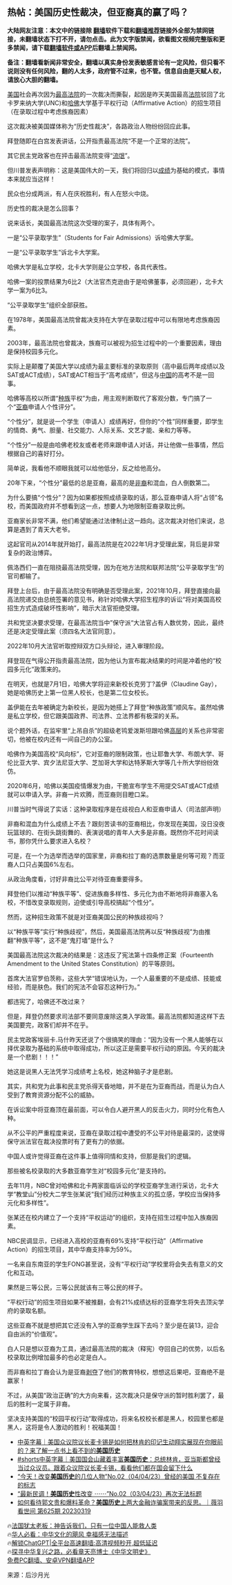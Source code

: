  <!-- 面包屑导航 --> <h2>热帖：美国历史性裁决，但亚裔真的赢了吗？</h2> <p class="notice"><b>大陆网友注意：本文中的链接除 <a href="https://github.com/bannedbook/fanqiang" >翻墙</a>软件下载和<a href="https://github.com/killgcd/justmysocks/blob/master/README.md">翻墙推荐</a>链接外全部为禁网链接，未翻墙状态下打不开，请勿点击。此为文字版禁闻，欲看图文视频完整版和更多禁闻，请下载<a href="https://github.com/bannedbook/fanqiang">翻墙软件或APP</a>后翻墙上禁闻网。</p><p>备注：翻墙看新闻非常安全，翻墙以真实身份发表敏感言论有一定风险，但只看不说则没有任何风险，翻的人太多，政府管不过来，也不管。信息自由是天赋人权，请放心大胆的翻墙。</b></p>  <div class="entry"> <p><a href="https://www.bannedbook.org/bnews/tag/%e7%be%8e%e5%9b%bd/" class="st_tag internal_tag" rel="tag" title="标签 美国 下的日志">美国</a>社会再次因为<a href="https://www.bannedbook.org/bnews/tag/%e6%9c%80%e9%ab%98%e6%b3%95%e9%99%a2/" class="st_tag internal_tag" rel="tag" title="标签 最高法院 下的日志">最高法院</a>的一次裁决而撕裂，起因是昨天美国最高<a href="https://www.bannedbook.org/bnews/tag/%e6%b3%95%e9%99%a2/" class="st_tag internal_tag" rel="tag" title="标签 法院 下的日志">法院</a>驳回了北卡罗来纳大学(UNC)和<a href="https://www.bannedbook.org/bnews/tag/%e5%93%88%e4%bd%9b/" class="st_tag internal_tag" rel="tag" title="标签 哈佛 下的日志">哈佛</a>大学基于平权行动（Affirmative Action）的招生项目（在录取过程中考虑族裔因素）</p> <p>这次裁决被美国媒体称为“历史性裁决”，各路政治人物纷纷回应此事。</p> <p>拜登随即在白宫发表讲话，公开指责最高法院“不是一个正常的法院”。</p> <p>其它民主党政客也在抨击最高法院变得“<span class='wp_keywordlink'><a href="https://www.bannedbook.org/forum11/topic282.html" title="禁片：评中国共产党的流氓本性" target="_blank">流氓</a></span>”。</p> <p>但川普发表声明称：这是美国伟大的一天，我们将回归以<a href="https://www.bannedbook.org/bnews/tag/%E6%88%90%E7%BB%A9/" class="st_tag internal_tag" rel="tag" title="标签 成绩 下的日志">成绩</a>为基础的模式，事情本来就应当这样！</p> <p>民众也分成两派，有人在庆祝胜利，有人在怒火中烧。</p> <p>历史性的裁决是怎么回事？</p> <p>说来话长，美国最高法院这次受理的案子，具体有两个。</p> <p>一是“公平录取学生”（Students for Fair Admissions）诉哈佛大学案。</p> <p>一是“公平录取学生”诉北卡大学案。</p> <p>哈佛大学是私立学校，北卡大学则是公立学校，各具代表性。</p> <p>哈佛一案的投票结果为6比2（大法官杰克逊由于是哈佛董事，必须回避），北卡大学一案为6比3。</p> <p>“公平录取学生”组织全部获胜。</p> <p>在1978年，美国最高法院曾裁决支持在大学在录取过程中可以有限地考虑族裔因素。</p> <p>2003年，最高法院也曾裁决，族裔可以被视为招生过程中的一个重要因素，理由是保持校园多元化。</p> <p>实际上是颠覆了美国大学以成绩为最主要标准的录取原则（高中最后两年成绩以及SAT或ACT成绩），SAT或ACT相当于“高考成绩”，但这与<span class='wp_keywordlink_affiliate'><a href="https://www.bannedbook.org/" title="中国" target="_blank">中国</a></span>的高考不是一回事。</p> <p>哈佛等高校以所谓“<a href="https://www.bannedbook.org/bnews/tag/%E7%A7%8D%E6%97%8F/" class="st_tag internal_tag" rel="tag" title="标签 种族 下的日志">种族</a>平权”为由，用主观判断取代了客观分数，专门搞了一个“<a href="https://www.bannedbook.org/bnews/tag/%e4%ba%9a%e8%a3%94/" class="st_tag internal_tag" rel="tag" title="标签 亚裔 下的日志">亚裔</a>申请人个性评分”。</p> <p>“个性分”，就是说一个学生（申请人）成绩再好，但你的“个性”同样重要，即学生的情商、勇气、胆量、社交能力、人际关系、文艺才能、亲和力等等。</p> <p>“个性分”一般是由哈佛老校友或者老师来跟申请人对话，并让他做一些事情，然后根据自己的喜好打分。</p> <p>简单说，我看他不顺眼我就可以给他低分，反之给他高分。</p> <p>20年下来，“个性分”最低的总是亚裔，最高的是<a href="https://www.bannedbook.org/bnews/tag/%E9%9D%9E%E8%A3%94/" class="st_tag internal_tag" rel="tag" title="标签 非裔 下的日志">非裔</a>和混血，白人倒数第二。</p> <p>为什么要搞“个性分”？因为如果都按照成绩录取的话，那么亚裔申请人将“占领”名校，而美国政府并不想看到这一点，想要人为地限制亚裔录取比例。</p> <p>亚裔家长非常不满，他们希望能通过法律制止这一趋向。这次裁决对他们来说，总算是遇到了青天大老爷。</p> <p>这起官司从2014年就开始打，最高法院是在2022年1月才受理此案，背后是非常复杂的政治博弈。</p> <p>佩洛西们一直在阻挠最高法院受理，因为在地方法院和联邦法院“公平录取学生”的官司都输了。</p> <p>拜登上台后，由于最高法院没有明确是否受理此案，2021年10月，拜登直接向最高法院递交由总统签署的意见书，称针对哈佛大学招生程序的诉讼“将对美国高校招生方式造成破坏性影响”，暗示大法官拒绝受理。</p> <p>共和党坚决要求受理，在最高法院当中”保守派“大法官占有人数优势，因此，最终还是决定受理此案（须四名大法官同意）。</p> <p>2022年10月大法官听取控辩双方口头辩论，进入审理阶段。</p> <p>拜登现在气得公开指责最高法院，因为他认为宣布裁决结果的时间是冲着他的“校园多元化”政策来的。</p> <p>在明天，也就是7月1日，哈佛大学将迎来新校长克劳丁?盖伊（Claudine Gay），她是哈佛历史上第一位黑人校长，也是第二位女校长。</p> <p>盖伊能在去年被确定为新校长，是因为她搭上了拜登“种族政策”顺风车。虽然哈佛是私立学校，但它跟美国政界、司法界、立法界都有极深的关系。</p> <p>说个题外话，在监牢里“上吊自杀”的超级老鸨爱泼斯坦跟哈佛<span class='wp_keywordlink_affiliate'><a href="https://www.bannedbook.org/bnews/ccpdope/" title="中共高层内幕" target="_blank">高层</a></span>的关系也非常密切，他被在校内还有一间自己的办公室。</p>  <p>哈佛作为美国高校“风向标”，它对亚裔的限制政策，也让耶鲁大学、布朗大学、哥伦比亚大学、宾夕法尼亚大学、芝加哥大学和达特茅斯大学等几十所大学纷纷效仿。</p> <p>2020年6月，哈佛以美国疫情爆发为由，干脆宣布学生不用提交SAT或ACT成绩就可以申请入学。非裔一片欢腾，而亚裔则目瞪口呆。</p> <p>川普当时气得说了实话：这种录取程序是在歧视白人和亚裔申请人（司法部声明）</p> <p>非裔和混血为什么成绩上不去？跟刻苦读书的亚裔相比，你发现在美国，没日没夜玩篮球的、在街头跳街舞的、表演说唱的青年人大多是非裔。既然你不花时间读书，那你凭什么要求进入名校？</p> <p>可是，在一个为选举而选举的国家里，非裔和拉丁裔的选票数量是何等可观？而亚裔人口只占美国6%左右。</p> <p>从政治角度看，讨好非裔比公平对待亚裔重要得多。</p> <p>拜登他们以推动“种族平等”、促进族裔多样性、多元化为由不断地将非裔塞入名校，不惜改变录取规则，迫使或引导高校搞起“个性分”。</p> <p>然而，这种招生政策不就是对亚裔美国公民的种族歧视吗？</p> <p>以“种族平等”实行“种族歧视”，然后，美国最高法院再以反“种族歧视”为由推翻“种族平等”，这不是“鬼打墙”是什么？</p> <p>美国最高法院这次裁决的结果是：这违反了宪法第十四条修正案（Fourteenth Amendment to the United States Constitution）的平等原则。</p> <p>首席大法官罗伯茨称，这些大学“错误地认为，一个人最重要的不是成绩、技能或经验，而是肤色。我们的宪法不会容忍这种行为。”</p> <p>都违宪了，哈佛还不改过来？</p> <p>但是，拜登仍然要求司法部不要同意废除这类入学政策。最高法院都知道这样下去美国要完，政客们却并不在乎。</p> <p>民主党政客埃丽卡.马什昨天还说了个很搞笑的理由：“因为没有一个黑人能够在以择优录取为基础的系统中取得成功，所以这正是需要平权行动的原因。今天的裁决是一个悲剧！！！”</p> <p>她这是说黑人无法凭学习成绩考上名校，她这种脑子才是悲剧。</p> <p>其实，共和党为此事和民主党杀得天昏地暗，并不是在为亚裔而战，而是认为白人受到了教育资源分配不公的威胁。</p>  <p>在诉讼案中将亚裔顶在最前面，可以令白人避开黑人的反击火力，同时分化有色人种。</p> <p>从不公平的严重程度来说，亚裔在录取过程中遭受的不公平对待是最深的，这使得保守派法官在裁决投票时有了更有力的依据。</p> <p>中国人或许觉得亚裔在这件事上值得同情和支持，但那是我们的逻辑。</p> <p>那些被名校录取的大多数亚裔学生对“校园多元化”是支持的。</p> <p>去年11月，NBC曾对哈佛和北卡两家面临诉讼的学校亚裔学生进行采访，北卡大学“教堂山”分校大二学生张某说“我们经历过种族主义的孤立感，学校应当保持多元化和多样性”。</p> <p>张某还在校内建立了一个支持“平权运动”的组织，支持在招生过程中加入族裔因素。</p> <p>NBC民调显示，已经进入高校的亚裔有69%支持“平权行动”（Affirmative Action）的招生项目，其中华裔支持率为59%。</p> <p>一名来自东南亚的学生FONG甚至说，没有“平权行动”学校里将会失去有意义的文化和互动。</p> <p>果然是三等公民，三等公民就该有三等公民的样子。</p> <p>“平权行动”的招生项目如果不被推翻，会有21%成绩达标的亚裔学生将失去顶尖学府的录取名额。</p> <p>这些亚裔不就是想把其它还没有入学的亚裔学生踩下去吗？至少是在装13，迎合自由派的“价值观”。</p> <p>白人只是想以亚裔为工具，通过最高法院的裁决（释宪）夺回自己的优势，以后名校录取比例增加最多的也必定是白人。</p> <p>而非裔和拉丁裔会认为是亚裔<span class='wp_keywordlink'><a href="https://www.bannedbook.org/forum2/topic21.html" title="《剥夺》 黄建民 著" target="_blank">剥夺</a></span>了他们的教育特权，想想这后果吧，亚裔绝不是赢家！</p> <p>不过，从美国“政治正确”的大方向来看，这次裁决只是保守派的暂时胜利罢了，最后的胜利一定属于非裔。</p> <p>坚决支持美国的“校园平权行动”取得成功，将来名校校长都是黑人，校园里也都是黑人，这将是令人激动的胜利！祝福美国！</p> <p></p>  <!--<div id="taboola-mid-1"></div>--><ul class='op-related-articles' title='相关阅读'> <li><a href='https://www.bannedbook.org/bnews/sohnews/20230528/1889768.html' target='_blank'>中英字幕｜美国众议院议长麦卡锡是如何把林肯的印记生动翔实展现在你眼前的？来了解一点书上看不到的<b>美国历史</b></a></li> <li><a href='https://www.bannedbook.org/bnews/sohnews/20230521/1886687.html' target='_blank'>#shorts中英字幕｜美国国会山藏着丰富<b>美国历史</b>：总统林肯，亚当斯都曾经当过众议员。跟着众议院议长麦卡锡，看看他们都在国会留下什么</a></li> <li><a href='https://www.bannedbook.org/bnews/sohnews/20230404/1868227.html' target='_blank'>“今天！改变<b>美国历史</b>的几位人物”No.02（04/04/23）曾经的美国 不复存在的标志</a></li> <li><a href='https://www.bannedbook.org/bnews/sohnews/20230403/1867806.html' target='_blank'>“最新民调！<b>美国历史</b>性改变 ⋯⋯”No.02（03/04/23）再次无法标题</a></li> <li><a href='https://www.bannedbook.org/bnews/sohnews/20230320/1862009.html' target='_blank'>如何看待郭文贵和爆料革命？<b>美国历史</b>上两大金融诈骗案带来的反思。｜薇羽看世间 第625期 20230319</a></li> </ul> <p class="texttj"> 🔥<a href="https://www.bannedbook.org/bnews/ssgc/20230219/1850782.html" target="_blank">法国犹太老板：神告诉我们，只有一位中国人能救人类</a><br/> 🔥<a href="https://www.bannedbook.org/bnews/comments/20220220/1694796.html" target="_blank">华人必看：中华文化的飓风 幸福感无法描述</a><br/> 🔥<a href="https://github.com/bannedbook/fanqiang/wiki/V2ray%E6%9C%BA%E5%9C%BA" target="_blank">解锁ChatGPT|全平台高速翻墙:高清视频秒开,超低延迟</a><br/> 🔥<a href="https://www.bannedbook.org/bnews/comments/20220808/1768773.html" target="_blank">探寻中华复兴之路，必看章天亮博士《中华文明史》</a><br/> <a href="https://github.com/bannedbook/fanqiang/wiki/%E7%A6%81%E9%97%BB%E7%BD%91%E5%AE%89%E5%8D%93%E7%BF%BB%E5%A2%99%E6%96%B0%E9%97%BBAPP" target="_blank">免费PC翻墙、安卓VPN翻墙APP</a><br/> </p><p class="src-info">来源：后沙月光 </p><a name='sharetosocial'></a> <div style="margin-bottom:5px;padding-bottom:5px;clear:both"> <div id="archive-pix-1" class="banner-ads"> <!-- AuctionX Display platform tag START --> <div id="27602x728x90x621x_ADSLOT1" clicktrack="%%CLICK_URL_ESC%%"></div>  <!-- AuctionX Display platform tag END --> </div> <div id="archive-pix-2" class="banner-ads"> <!-- AuctionX Display platform tag START --> <div id="27556x300x250x621x_ADSLOT1" clicktrack="%%CLICK_URL_ESC%%" style="margin:0 auto;text-align:center"></div>  <!-- AuctionX Display platform tag END --> </div> </div>  <div id="archive-pix-1" class="banner-ads"> <!-- AuctionX Display platform tag START --> <div id="27603x728x90x621x_ADSLOT1" clicktrack="%%CLICK_URL_ESC%%"></div>  <!-- AuctionX Display platform tag END --> </div> </div><!--END ENTRY--> 